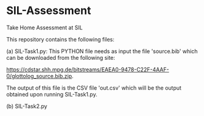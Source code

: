 # SIL-Assessment
Take Home Assessment at SIL

This repository contains the following files:

(a) SIL-Task1.py: This PYTHON file needs as input the file 'source.bib' which can be downloaded from the following site:

https://cdstar.shh.mpg.de/bitstreams/EAEA0-9478-C22F-4AAF-0/glottolog_source.bib.zip.

The output of this file is the CSV file 'out.csv' which will be the output obtained upon running SIL-Task1.py.

(b) SIL-Task2.py
